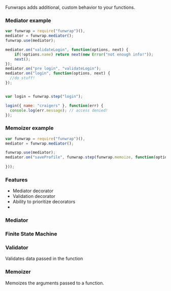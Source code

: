 Funwraps adds additional, custom behavior to your functions.


### Mediator example 

```javascript
var funwrap = require("funwrap")(),
mediator = funwrap.mediator();
funwrap.use(mediator);

mediator.on("validateLogin", function(options, next) {
    if(!options.name) return next(new Error("not enough info!"));
    next();
});
mediator.on("pre login", "validateLogin");
mediator.on("login", function(options, next) {
  //do stuff!
});


var login = funwrap.step("login");

login({ name: "craigers" }, function(err) {
  console.log(err.message); // access denied!
});

```

### Memoizer example

```javascript
var funwrap = require("funwrap")(),
mediator = funwrap.mediator();

funwrap.use(mediator);
mediator.on("saveProfile", funwrap.step(funwrap.memoize, function(options, next) {
  
}));
```



### Features

- Mediator decorator
- Validation decorator
- Ability to prioritize decorators
- 

### Mediator

### Finite State Machine

### Validator

Validates data passed in the function

### Memoizer

Memoizes the arguments passed to a function.
